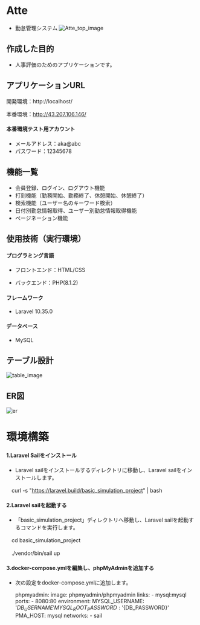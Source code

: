 # Atte
- 勤怠管理システム
![Atte_top_image](https://github.com/suzuki-miyu79/basic_simulation_project/assets/144597636/c47a8d01-5c8d-4edf-81d3-658ffbcc52e9)

## 作成した目的
- 人事評価のためのアプリケーションです。

## アプリケーションURL
開発環境：http://localhost/

本番環境：http://43.207.106.146/

#### 本番環境テスト用アカウント
- メールアドレス：aka@abc
- パスワード：12345678

## 機能一覧
- 会員登録、ログイン、ログアウト機能
- 打刻機能（勤務開始、勤務終了、休憩開始、休憩終了）
- 検索機能（ユーザー名のキーワード検索）
- 日付別勤怠情報取得、ユーザー別勤怠情報取得機能
- ページネーション機能

## 使用技術（実行環境）
#### プログラミング言語
- フロントエンド：HTML/CSS

- バックエンド：PHP(8.1.2)

#### フレームワーク
- Laravel 10.35.0

#### データベース
- MySQL

## テーブル設計
![table_image](https://github.com/suzuki-miyu79/basic_simulation_project/assets/144597636/1bb54bc1-b7fc-44b1-a562-3df0f91da80e)

## ER図
![er](https://github.com/suzuki-miyu79/basic_simulation_project/assets/144597636/97afd063-8e80-4740-8a47-4a45584774e3)

# 環境構築
#### 1.Laravel Sailをインストール
- Laravel sailをインストールするディレクトリに移動し、Laravel sailをインストールします。
  
　curl -s "https://laravel.build/basic_simulation_project" | bash

#### 2.Laravel sailを起動する
- 「basic_simulation_project」ディレクトリへ移動し、Laravel sailを起動するコマンドを実行します。
  
　cd basic_simulation_project
 
　./vendor/bin/sail up

 #### 3.docker-compose.ymlを編集し、phpMyAdminを追加する
 - 次の設定をdocker-compose.ymlに追加します。

   phpmyadmin:
        image: phpmyadmin/phpmyadmin
        links:
            - mysql:mysql
        ports:
            - 8080:80
        environment:
            MYSQL_USERNAME: '${DB_USERNAME}'
            MYSQL_ROOT_PASSWORD: '${DB_PASSWORD}'
            PMA_HOST: mysql
        networks:
            - sail
